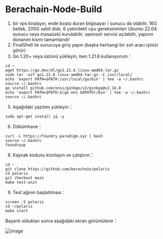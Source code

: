 # Berachain-Node-Build

1. bir vps kiralayın, evde boşta duran bilgisayar / sunucu da olabilir, 16G bellek, 200G sabit disk, 6 çekirdekli cpu gereksinimleri
Ubuntu 22.04 sunucu veya masaüstü kurulabilir, openssh servisi açılabilir, yapının donanım kısmı tamamlandı!
2. FinalShell ile sunucuya giriş yapın (başka herhangi bir ssh aracı işinizi görür)
3. Go 1.20+ veya üstünü yükleyin, ben 1.21.6 kullanıyorum：
```
cd ~
wget https://go.dev/dl/go1.21.6.linux-amd64.tar.gz
sudo tar -xzf go1.21.6.linux-amd64.tar.gz -C /usr/local/
echo 'export PATH=$PATH:/usr/local/go/bin' | tee -a ~/.bashrc
source ~/.bashrc
go install github.com/onsi/ginkgo/v2/ginkgo@v2.14.0
echo 'export PATH=$PATH:$(go env GOPATH)/bin' | tee -a ~/.bashrc
source ~/.bashrc
```
   
5. Aşağıdaki yazılımı yükleyin：
```
sudo apt-get install jq -y
```
   
6. Dökümhane：
```
curl -L https://foundry.paradigm.xyz | bash
source ~/.bashrc
foundryup
```

8. Kaynak kodunu klonlayın ve çalıştırın：
```
cd ~
git clone https://github.com/berachain/polaris
cd polaris
git checkout main
make test-unit
```
9. Test ağının başlatılması：
```
screen -S polaris
cd ~/polaris
make start
```

Başarılı olduktan sonra aşağıdaki ekran görüntülenir：

![image](https://github.com/tujj99/Berachain-Node-Build/assets/53027340/4ae8869b-225e-4ede-9750-a87b761d16a3)

